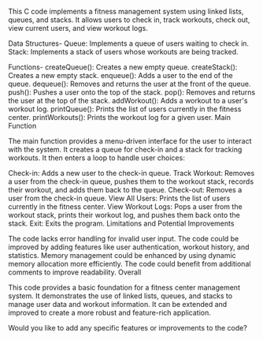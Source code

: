 This C code implements a  fitness  management system using linked lists, queues, and stacks. It allows users to check in, track workouts, check out, view current users, and view workout logs.

Data Structures-
Queue: Implements a queue of users waiting to check in.
Stack: Implements a stack of users whose workouts are being tracked.

Functions-
createQueue(): Creates a new empty queue.
createStack(): Creates a new empty stack.
enqueue(): Adds a user to the end of the queue.
dequeue(): Removes and returns the user at the front of the queue.
push(): Pushes a user onto the top of the stack.
pop(): Removes and returns the user at the top of the stack.
addWorkout(): Adds a workout to a user's workout log.
printQueue(): Prints the list of users currently in the fitness center.
printWorkouts(): Prints the workout log for a given user.
Main Function

The main function provides a menu-driven interface for the user to interact with the system. It creates a queue for check-in and a stack for tracking workouts. It then enters a loop to handle user choices:

Check-in: Adds a new user to the check-in queue.
Track Workout: Removes a user from the check-in queue, pushes them to the workout stack, records their workout, and adds them back to the queue.
Check-out: Removes a user from the check-in queue.
View All Users: Prints the list of users currently in the fitness center.
View Workout Logs: Pops a user from the workout stack, prints their workout log, and pushes them back onto the stack.
Exit: Exits the program.
Limitations and Potential Improvements

The code lacks error handling for invalid user input.
The code could be improved by adding features like user authentication, workout history, and statistics.
Memory management could be enhanced by using dynamic memory allocation more efficiently.
The code could benefit from additional comments to improve readability.
Overall

This code provides a basic foundation for a fitness center management system. It demonstrates the use of linked lists, queues, and stacks to manage user data and workout information. It can be extended and improved to create a more robust and feature-rich application.

Would you like to add any specific features or improvements to the code?
